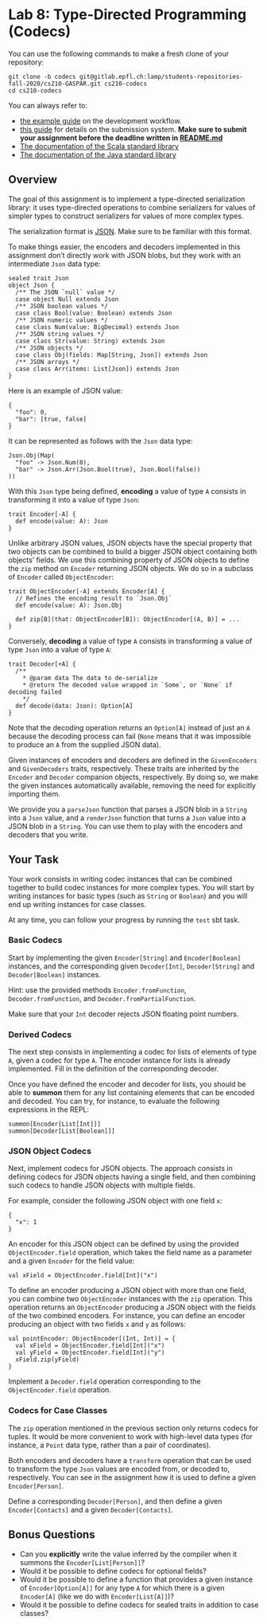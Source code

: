 # Lab 8: Type-Directed Programming (Codecs)

You can use the following commands to make a fresh clone of your repository:

```shell
git clone -b codecs git@gitlab.epfl.ch:lamp/students-repositories-fall-2020/cs210-GASPAR.git cs210-codecs
cd cs210-codecs
```

You can always refer to:
  * [the example guide](https://gitlab.epfl.ch/lamp/cs210/blob/master/labs/example-lab.md) on the development workflow.
  * [this guide](https://gitlab.epfl.ch/lamp/cs210/blob/master/labs/grading-and-submission.md) for details on the submission system.
    **Make sure to submit your assignment before the deadline written in [README.md](/README.md)**
  * [The documentation of the Scala standard library](https://www.scala-lang.org/files/archive/api/2.13.3)
  * [The documentation of the Java standard
    library](https://docs.oracle.com/en/java/javase/15/docs/api/index.html)


## Overview

The goal of this assignment is to implement a type-directed serialization library: it uses
type-directed operations to combine serializers for values of simpler types to construct
serializers for values of more complex types.

The serialization format is [JSON](https://www.json.org). Make sure to be familiar with
this format.

To make things easier,
the encoders and decoders implemented in this assignment don’t directly work with
JSON blobs, but they work with an intermediate `Json` data type:

~~~
sealed trait Json
object Json {
  /** The JSON `null` value */
  case object Null extends Json
  /** JSON boolean values */
  case class Bool(value: Boolean) extends Json
  /** JSON numeric values */
  case class Num(value: BigDecimal) extends Json
  /** JSON string values */
  case class Str(value: String) extends Json
  /** JSON objects */
  case class Obj(fields: Map[String, Json]) extends Json
  /** JSON arrays */
  case class Arr(items: List[Json]) extends Json
}
~~~

Here is an example of JSON value:

~~~
{
  "foo": 0,
  "bar": [true, false]
}
~~~

It can be represented as follows with the `Json` data type:

~~~
Json.Obj(Map(
  "foo" -> Json.Num(0),
  "bar" -> Json.Arr(Json.Bool(true), Json.Bool(false))
))
~~~

With this `Json` type being defined, **encoding** a value of type `A` consists
in transforming it into a value of type `Json`:

~~~
trait Encoder[-A] {
  def encode(value: A): Json
}
~~~

Unlike arbitrary JSON values, JSON objects have the special property that
two objects can be combined to build a bigger JSON object containing both
objects’ fields. We use this combining property of JSON objects to define
the `zip` method on `Encoder` returning JSON objects. We do so in a
subclass of `Encoder` called `ObjectEncoder`:

~~~
trait ObjectEncoder[-A] extends Encoder[A] {
  // Refines the encoding result to `Json.Obj`
  def encode(value: A): Json.Obj

  def zip[B](that: ObjectEncoder[B]): ObjectEncoder[(A, B)] = ...
}
~~~

Conversely, **decoding** a value of type `A` consists in transforming
a value of type `Json` into a value of type `A`:

~~~
trait Decoder[+A] {
  /**
    * @param data The data to de-serialize
    * @return The decoded value wrapped in `Some`, or `None` if decoding failed
    */
  def decode(data: Json): Option[A]
}
~~~

Note that the decoding operation returns an `Option[A]` instead of just
an `A` because the decoding process can fail (`None` means that it was
impossible to produce an `A` from the supplied JSON data).

Given instances of encoders and decoders are defined in the `GivenEncoders`
and `GivenDecoders` traits, respectively. These traits are inherited by the `Encoder`
and `Decoder` companion objects, respectively. By doing so, we make the given
instances automatically available, removing the need for explicitly importing them.

We provide you a `parseJson` function that parses a JSON blob in a `String` into
a `Json` value, and a `renderJson` function that turns a `Json` value into a JSON
blob in a `String`. You can use them to play with the encoders and decoders that
you write.

## Your Task

Your work consists in writing codec instances that can be combined together to build
codec instances for more complex types. You will start by writing instances for basic
types (such as `String` or `Boolean`) and you will end up writing instances for
case classes.

At any time, you can follow your progress by running the `test` sbt task.

### Basic Codecs

Start by implementing the given `Encoder[String]` and `Encoder[Boolean]` instances,
and the corresponding given `Decoder[Int]`, `Decoder[String]` and `Decoder[Boolean]`
instances.

Hint: use the provided methods `Encoder.fromFunction`, `Decoder.fromFunction`, and
`Decoder.fromPartialFunction`.

Make sure that your `Int` decoder rejects JSON floating point numbers.

### Derived Codecs

The next step consists in implementing a codec for lists of elements of type `A`, given
a codec for type `A`. The encoder instance for lists is already implemented. Fill in
the definition of the corresponding decoder.

Once you have defined the encoder and decoder for lists, you should be able to
**summon** them for any list containing elements that can be encoded and decoded.
You can try, for instance, to evaluate the following expressions in the REPL:

~~~
summon[Encoder[List[Int]]]
summon[Decoder[List[Boolean]]]
~~~

### JSON Object Codecs

Next, implement codecs for JSON objects. The approach consists in defining codecs
for JSON objects having a single field, and then combining such codecs to handle
JSON objects with multiple fields.

For example, consider the following JSON object with one field `x`:

~~~
{
  "x": 1
}
~~~

An encoder for this JSON object can be defined by using the provided
`ObjectEncoder.field` operation, which takes the field name as a parameter and
a given `Encoder` for the field value:

~~~
val xField = ObjectEncoder.field[Int]("x")
~~~

To define an encoder producing a JSON object with more than one field, you can
combine two `ObjectEncoder` instances with the `zip` operation. This operation
returns an `ObjectEncoder` producing a JSON object with the fields of the two
combined encoders. For instance, you can define an encoder producing an object
with two fields `x` and `y` as follows:

~~~
val pointEncoder: ObjectEncoder[(Int, Int)] = {
  val xField = ObjectEncoder.field[Int]("x")
  val yField = ObjectEncoder.field[Int]("y")
  xField.zip(yField)
}
~~~

Implement a `Decoder.field` operation corresponding to the `ObjectEncoder.field`
operation.

### Codecs for Case Classes

The `zip` operation mentioned in the previous section only returns codecs for tuples.
It would be more convenient to work with high-level data types (for instance, a
`Point` data type, rather than a pair of coordinates).

Both encoders and decoders have a `transform` operation that can be used to transform
the type `Json` values are encoded from, or decoded to, respectively. You can
see in the assignment how it is used to define a given `Encoder[Person]`.

Define a corresponding `Decoder[Person]`, and then define a given `Encoder[Contacts]`
and a given `Decoder[Contacts]`.

## Bonus Questions

- Can you **explicitly** write the value inferred by the compiler when it summons
  the `Encoder[List[Person]]`?
- Would it be possible to define codecs for optional fields?
- Would it be possible to define a function that provides a given instance of
  `Encoder[Option[A]]` for any type `A` for which there is a given `Encoder[A]`
  (like we do with `Encoder[List[A]]`)?
- Would it be possible to define codecs for sealed traits in addition to case
  classes?
